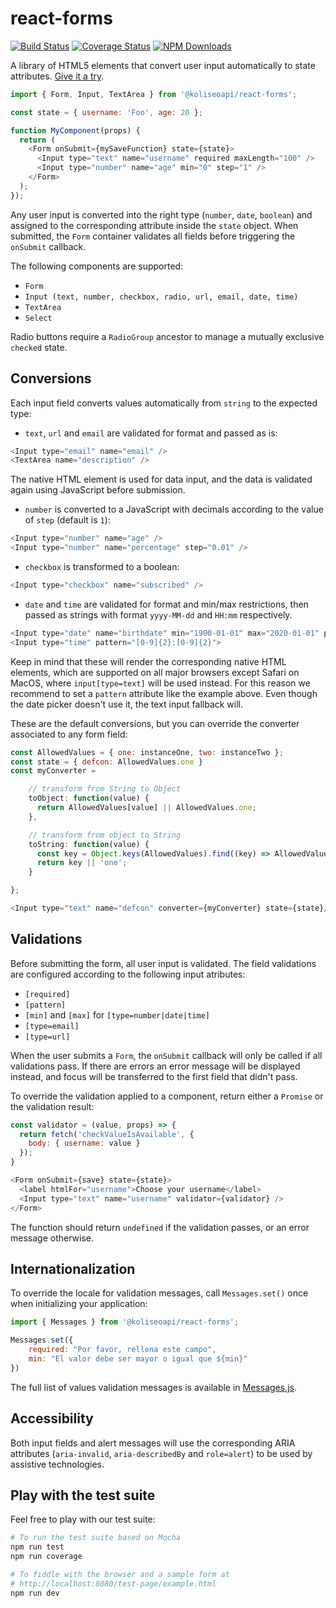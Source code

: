 # react-forms

[![Build Status](https://secure.travis-ci.org/koliseoapi/react-forms.svg?branch=master)](http://travis-ci.org/koliseoapi/react-forms)
[![Coverage Status](https://coveralls.io/repos/github/koliseoapi/react-forms/badge.svg?branch=master)](https://coveralls.io/github/koliseoapi/react-forms?branch=master)
<a href="https://www.npmjs.com/package/@koliseoapi/react-forms"><img alt="NPM Downloads" src="https://img.shields.io/npm/dm/@koliseoapi/react-forms.svg?maxAge=43200"></a>

A library of HTML5 elements that convert user input automatically to state attributes. [Give it a try](https://koliseoapi.github.io/react-forms/).

```JavaScript
import { Form, Input, TextArea } from '@koliseoapi/react-forms';

const state = { username: 'Foo', age: 20 };

function MyComponent(props) {
  return (
    <Form onSubmit={mySaveFunction} state={state}>
      <Input type="text" name="username" required maxLength="100" />
      <Input type="number" name="age" min="0" step="1" />
    </Form>
  );
});
```

Any user input is converted into the right type (`number`, `date`, `boolean`) and assigned to the corresponding attribute inside the `state` object. When submitted, the `Form` container validates all fields before triggering the `onSubmit` callback.

The following components are supported:

- `Form`
- `Input (text, number, checkbox, radio, url, email, date, time)`
- `TextArea`
- `Select`

Radio buttons require a `RadioGroup` ancestor to manage a mutually exclusive `checked` state.

## Conversions

Each input field converts values automatically from `string` to the expected type:

- `text`, `url` and `email` are validated for format and passed as is:

```JavaScript
<Input type="email" name="email" />
<TextArea name="description" />
```

The native HTML element is used for data input, and the data is validated again using JavaScript before submission.

- `number` is converted to a JavaScript with decimals according to the value of `step` (default is `1`):

```JavaScript
<Input type="number" name="age" />
<Input type="number" name="percentage" step="0.01" />
```

- `checkbox` is transformed to a boolean:

```JavaScript
<Input type="checkbox" name="subscribed" />
```

- `date` and `time` are validated for format and min/max restrictions, then passed as strings with format `yyyy-MM-dd` and `HH:mm` respectively.

```JavaScript
<Input type="date" name="birthdate" min="1900-01-01" max="2020-01-01" pattern="\d{4}-\d{2}-\d{2}"/>
<Input type="time" pattern="[0-9]{2}:[0-9]{2}">
```

Keep in mind that these will render the corresponding native HTML elements, which are supported on all major browsers except Safari on MacOS, where `input[type=text]` will be used instead. For this reason we recommend to set a `pattern` attribute like the example above. Even though the date picker doesn't use it, the text input fallback will.

These are the default conversions, but you can override the converter associated to any form field:

```JavaScript
const AllowedValues = { one: instanceOne, two: instanceTwo };
const state = { defcon: AllowedValues.one }
const myConverter =

    // transform from String to Object
    toObject: function(value) {
      return AllowedValues[value] || AllowedValues.one;
    },

    // transform from object to String
    toString: function(value) {
      const key = Object.keys(AllowedValues).find((key) => AllowedValues[key] === value);
      return key || 'one';
    }

};

<Input type="text" name="defcon" converter={myConverter} state={state}/>
```

## Validations

Before submitting the form, all user input is validated. The field validations are configured according to the following input atributes:

- `[required]`
- `[pattern]`
- `[min]` and `[max]` for `[type=number|date|time]`
- `[type=email]`
- `[type=url]`

When the user submits a `Form`, the `onSubmit` callback will only be called if all validations pass. If there are errors an error message will be displayed instead, and focus will be transferred to the first field that didn't pass.

To override the validation applied to a component, return either a `Promise` or the validation result:

```JavaScript
const validator = (value, props) => {
  return fetch('checkValueIsAvailable', {
    body: { username: value }
  });
}

<Form onSubmit={save} state={state}>
  <label htmlFor="username">Choose your username</label>
  <Input type="text" name="username" validator={validator} />
</Form>
```

The function should return `undefined` if the validation passes, or an error message otherwise.

## Internationalization

To override the locale for validation messages, call `Messages.set()` once when initializing your application:

```JavaScript
import { Messages } from '@koliseoapi/react-forms';

Messages.set({
    required: "Por favor, rellena este campo",
    min: "El valor debe ser mayor o igual que ${min}"
})
```

The full list of values validation messages is available in [Messages.js](https://github.com/koliseoapi/react-forms/blob/master/src/Messages.js).

## Accessibility

Both input fields and alert messages will use the corresponding ARIA attributes (`aria-invalid`, `aria-describedBy` and `role=alert`) to be used by assistive technologies.

## Play with the test suite

Feel free to play with our test suite:

```bash
# To run the test suite based on Mocha
npm run test
npm run coverage

# To fiddle with the browser and a sample form at
# http://localhost:8080/test-page/example.html
npm run dev
```
